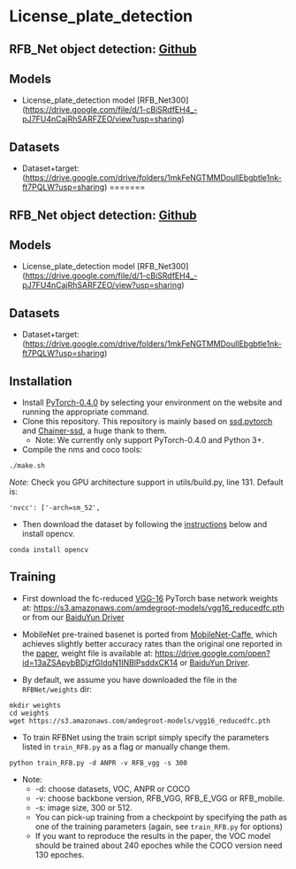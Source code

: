 # License_plate_detection
## RFB_Net object detection: [Github](https://github.com/ruinmessi/RFBNet)
## Models
* License_plate_detection model [RFB_Net300] (https://drive.google.com/file/d/1-cBiSRdfEH4_-pJ7FU4nCajRhSARFZEO/view?usp=sharing)
## Datasets
* Dataset+target: (https://drive.google.com/drive/folders/1mkFeNGTMMDoullEbgbtle1nk-ft7PQLW?usp=sharing)
=======
## RFB_Net object detection: [Github](https://github.com/ruinmessi/RFBNet)
## Models
* License_plate_detection model [RFB_Net300] (https://drive.google.com/file/d/1-cBiSRdfEH4_-pJ7FU4nCajRhSARFZEO/view?usp=sharing)
## Datasets
* Dataset+target: (https://drive.google.com/drive/folders/1mkFeNGTMMDoullEbgbtle1nk-ft7PQLW?usp=sharing)
## Installation
- Install [PyTorch-0.4.0](http://pytorch.org/) by selecting your environment on the website and running the appropriate command.
- Clone this repository. This repository is mainly based on [ssd.pytorch](https://github.com/amdegroot/ssd.pytorch) and [Chainer-ssd](https://github.com/Hakuyume/chainer-ssd), a huge thank to them.
  * Note: We currently only support PyTorch-0.4.0 and Python 3+.
- Compile the nms and coco tools:
```Shell
./make.sh
```
*Note*: Check you GPU architecture support in utils/build.py, line 131. Default is:
``` 
'nvcc': ['-arch=sm_52',
```
- Then download the dataset by following the [instructions](#download-voc2007-trainval--test) below and install opencv. 
```Shell
conda install opencv
```
## Training 
- First download the fc-reduced [VGG-16](https://arxiv.org/abs/1409.1556) PyTorch base network weights at:    https://s3.amazonaws.com/amdegroot-models/vgg16_reducedfc.pth
or from our [BaiduYun Driver](https://pan.baidu.com/s/1jIP86jW) 
- MobileNet pre-trained basenet is ported from [MobileNet-Caffe](https://github.com/shicai/MobileNet-Caffe), which achieves slightly better accuracy rates than the original one reported in the [paper](https://arxiv.org/abs/1704.04861), weight file is available at: https://drive.google.com/open?id=13aZSApybBDjzfGIdqN1INBlPsddxCK14 or [BaiduYun Driver](https://pan.baidu.com/s/1dFKZhdv).

- By default, we assume you have downloaded the file in the `RFBNet/weights` dir:
```Shell
mkdir weights
cd weights
wget https://s3.amazonaws.com/amdegroot-models/vgg16_reducedfc.pth
```

- To train RFBNet using the train script simply specify the parameters listed in `train_RFB.py` as a flag or manually change them.
```Shell
python train_RFB.py -d ANPR -v RFB_vgg -s 300 
```
- Note:
  * -d: choose datasets, VOC, ANPR or COCO
  * -v: choose backbone version, RFB_VGG, RFB_E_VGG or RFB_mobile.
  * -s: image size, 300 or 512.
  * You can pick-up training from a checkpoint by specifying the path as one of the training parameters (again, see `train_RFB.py` for options)
  * If you want to reproduce the results in the paper, the VOC model should be trained about 240 epoches while the COCO version need 130 epoches.
